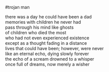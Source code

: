 #trojan man

there was a day he could have been a dad\
memories with children he never had\
pass through his mind like ghosts\
of children who died the most\
who had not even experienced existence\
except as a thought fading in a distance\
lives that could have been; however, were never\
like an eternal echo, dying slowly forever\
the echo of a scream drowned to a whisper\
once full of dreams, now merely a wisher

